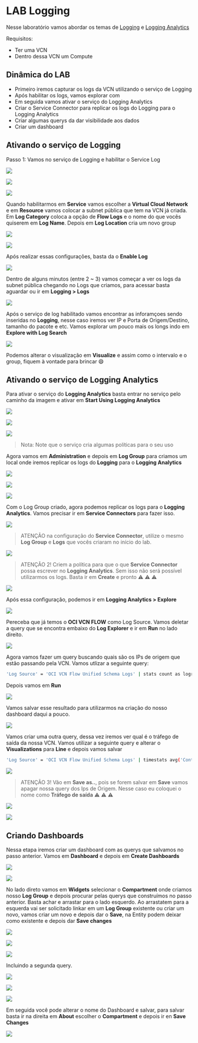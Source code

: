 
# LAB Logging

Nesse laboratório vamos abordar os temas de  [Logging](https://docs.oracle.com/en-us/iaas/Content/Logging/Concepts/loggingoverview.htm) e [Logging Analytics](https://docs.oracle.com/en-us/iaas/logging-analytics/index.html)

Requisitos:

- Ter uma VCN
- Dentro dessa VCN um Compute


## Dinâmica do LAB

- Primeiro iremos capturar os logs da VCN utilizando o serviço de Logging
- Após habilitar os logs, vamos explorar com
- Em seguida vamos ativar o serviço do Logging Analytics
- Criar o Service Connector para replicar os logs do Logging para o Logging Analytics
- Criar algumas querys da dar visibilidade aos dados
- Criar um dashboard


## Ativando o serviço de Logging

Passo 1: Vamos no serviço de Logging e habilitar o Service Log

![](https://github.com/ladan19/images-lp/blob/main/photo-1.png?raw=true)

![](https://github.com/ladan19/images-lp/blob/main/photo-2.png?raw=true)

![](https://github.com/ladan19/images-lp/blob/main/photo-3.png?raw=true)

Quando habilitarmos em **Service** vamos escolher a **Virtual Cloud Network** e em **Resource** vamos colocar a subnet pública que tem na VCN já criada. Em **Log Category** coloca a opção de **Flow Logs** e o nome do que vocês quiserem em **Log Name**. Depois em **Log Location** cria um novo group


![](https://github.com/ladan19/images-lp/blob/main/photo-4.png?raw=true)

![](https://github.com/ladan19/images-lp/blob/main/photo-5.png?raw=true)

Após realizar essas configurações, basta da o **Enable Log**


![](https://github.com/ladan19/images-lp/blob/main/photo-6.png?raw=true)


Dentro de alguns minutos (entre 2 ~ 3) vamos começar a ver os logs da subnet pública chegando no Logs que criamos, para acessar basta aguardar ou ir em **Logging > Logs** 

![](https://github.com/ladan19/images-lp/blob/main/photo-7.png?raw=true)


Após o serviço de log habilitado vamos encontrar as inforamçoes sendo inseridas no **Logging**, nesse caso iremos ver IP e Porta de Origem/Destino, tamanho do pacote e etc. Vamos explorar um pouco mais os longs indo em **Explore with Log Search**

![](https://github.com/ladan19/images-lp/blob/main/photo-8.png?raw=true)


Podemos alterar o visualização em **Visualize** e assim como o intervalo e o group, fiquem à vontade para brincar :smile:

## Ativando o serviço de Logging Analytics

Para ativar o serviço do **Logging Analytics** basta entrar no serviço pelo caminho da imagem e ativar em **Start Using Logging Analytics**

![](https://github.com/ladan19/images-lp/blob/main/photo-10.png?raw=true)

![](https://github.com/ladan19/images-lp/blob/main/photo-11.png?raw=true)

![](https://github.com/ladan19/images-lp/blob/main/photo-12.png?raw=true)

>Nota: Note que o serviço cria algumas políticas para o seu uso

Agora vamos em **Administration** e depois em **Log Group** para criamos um local onde iremos replicar os logs do **Logging** para o **Logging Analytics**

![](https://github.com/ladan19/images-lp/blob/main/photo-13.png?raw=true)

![](https://github.com/ladan19/images-lp/blob/main/photo-14.png?raw=true)

![](https://github.com/ladan19/images-lp/blob/main/photo15.png?raw=true)

Com o Log Group criado, agora podemos replicar os logs para o **Logging Analytics**. Vamos precisar ir em **Service Connectors** para fazer isso.

![](https://github.com/ladan19/images-lp/blob/main/photo-16.png?raw=true)

>ATENÇÃO na configuração do **Service Connector**, utilize o mesmo **Log Group** e **Logs** que vocês criaram no início do lab.

![](https://github.com/ladan19/images-lp/blob/main/photo17.png?raw=true)

>ATENÇÃO 2! Criem a política para que o que **Service Connector** possa escrever no **Logging Analytics**. Sem isso não será possível utilizarmos os logs. Basta ir em **Create** e pronto :warning: :warning: :warning:

![](https://github.com/ladan19/images-lp/blob/main/photo-18.png?raw=true)


Após essa configuração, podemos ir em **Logging Analytics > Explore**

![](https://github.com/ladan19/images-lp/blob/main/photo-19png.png?raw=true)

Pereceba que já temos o **OCI VCN FLOW** como Log Source. Vamos deletar a query que se encontra embaixo do **Log Explorer** e ir em **Run** no lado direito.

![](https://github.com/ladan19/images-lp/blob/main/photo-20.png?raw=true)

Agora vamos fazer um query buscando quais são os IPs de origem que estão passando pela VCN. Vamos utlizar a seguinte query:

```sh
'Log Source' = 'OCI VCN Flow Unified Schema Logs' | stats count as logrecords by 'Source IP'
```

Depois vamos em **Run**

![](https://github.com/ladan19/images-lp/blob/main/photo-21.png?raw=true)

Vamos salvar esse resultado para utilizarmos na criação do nosso dashboard daqui a pouco.

![](https://github.com/ladan19/images-lp/blob/main/photo-22.png?raw=true)

Vamos criar uma outra query, dessa vez iremos ver qual é o tráfego de saída da nossa VCN. Vamos utilizar a seguinte query e alterar o **Visualizations** para **Line** e depois vamos salvar

```sh
'Log Source' = 'OCI VCN Flow Unified Schema Logs' | timestats avg('Content Size Out') as 'Outbound Traffic'

```

![](https://github.com/ladan19/images-lp/blob/main/photo-23.png?raw=true)

>ATENÇÃO 3! Vão em **Save as..**, pois se forem salvar em **Save** vamos apagar nossa query dos Ips de Origem. Nesse caso eu coloquei o nome como **Tráfego de saída** :warning: :warning: :warning:

![](https://github.com/ladan19/images-lp/blob/main/photo-24.png?raw=true)

![](https://github.com/ladan19/images-lp/blob/main/photo-25.png?raw=true)

## Criando Dashboards

Nessa etapa iremos criar um dashboard com as querys que salvamos no passo anterior. Vamos em **Dashboard** e depois em **Create Dashboards**

![](https://github.com/ladan19/images-lp/blob/main/photo-26.png?raw=true)

![](https://github.com/ladan19/images-lp/blob/main/photo-27.png?raw=true)

No lado direto vamos em **Widgets** selecionar o **Compartment** onde criamos nosso **Log Group** e depois procurar pelas querys que construímos no passo anterior. Basta achar e arrastar para o lado esquerdo. Ao arrastatem para a esquerda vai ser solicitado linkar em um **Log Group** existente ou criar um novo, vamos criar um novo e depois dar o **Save**, na Entity podem deixar como existente e depois dar **Save changes**

![](https://github.com/ladan19/images-lp/blob/main/photo-28.png?raw=true)

![](https://github.com/ladan19/images-lp/blob/main/photo-29.png?raw=true)

![](https://github.com/ladan19/images-lp/blob/main/photo-30.png?raw=true)

Incluindo a segunda query.

![](https://github.com/ladan19/images-lp/blob/main/photo-31.png?raw=true)

![](https://github.com/ladan19/images-lp/blob/main/photo-32.png?raw=true)

![](https://github.com/ladan19/images-lp/blob/main/photo-33.png?raw=true)

Em seguida você pode alterar o nome do Dashboard e salvar, para salvar basta ir na direita em **About** escolher o **Compartment** e depois ir en **Save Changes**

![](https://github.com/ladan19/images-lp/blob/main/photo-34.png?raw=true)